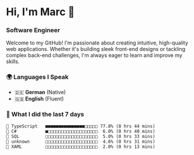 # Hi, I'm Marc 👋 
### Software Engineer

Welcome to my GitHub! I'm passionate about creating intuitive, high-quality web applications. Whether it's building sleek front-end designs or tackling complex back-end challenges, I'm always eager to learn and improve my skills.  

### 🌍 Languages I Speak  
- 🇩🇪 **German** (Native)  
- 🇬🇧 **English** (Fluent)

### 🤯 What I did the last 7 days

```
🔷 TypeScript   ■■■■■■■■■■■■■■■□□□□□ 77.8% (8 hrs 44 mins)
🔷 C#           ■□□□□□□□□□□□□□□□□□□□  6.0% (0 hrs 40 mins)
📄 SQL          □□□□□□□□□□□□□□□□□□□□  5.0% (0 hrs 33 mins)
📄 unknown      □□□□□□□□□□□□□□□□□□□□  4.6% (0 hrs 31 mins)
📄 XAML         □□□□□□□□□□□□□□□□□□□□  2.0% (0 hrs 13 mins)
```